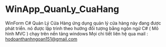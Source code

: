 # WinApp_QuanLy_CuaHang
WinForm C# Quản Lý Cửa Hàng
ứng dụng quản lý cửa hàng này đang được phát triển.
nó được lập trình theo hướng đối tượng bằng ngôn ngử C# ( Mô hình MVC )
chạy trên nền tảng windows 
Mọi chi tiết liên hệ qua mail : hodoanthanhngoan151@gmail.com
